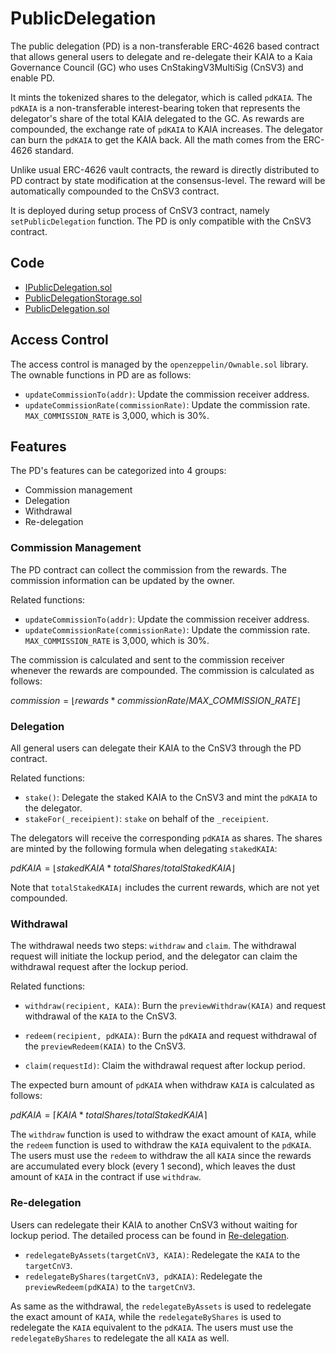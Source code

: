 # PublicDelegation

The public delegation (PD) is a non-transferable ERC-4626 based contract that allows general users to delegate and re-delegate their KAIA to a Kaia Governance Council (GC) who uses CnStakingV3MultiSig (CnSV3) and enable PD.

It mints the tokenized shares to the delegator, which is called `pdKAIA`. The `pdKAIA` is a non-transferable interest-bearing token that represents the delegator's share of the total KAIA delegated to the GC. As rewards are compounded, the exchange rate of `pdKAIA` to KAIA increases. The delegator can burn the `pdKAIA` to get the KAIA back. All the math comes from the ERC-4626 standard.

Unlike usual ERC-4626 vault contracts, the reward is directly distributed to PD contract by state modification at the consensus-level. The reward will be automatically compounded to the CnSV3 contract.

It is deployed during setup process of CnSV3 contract, namely `setPublicDelegation` function. The PD is only compatible with the CnSV3 contract.

## Code

- [IPublicDelegation.sol](../contracts/consensus/PublicDelegation/IPublicDelegation.sol)
- [PublicDelegationStorage.sol](../contracts/consensus/PublicDelegation/PublicDelegationStorage.sol)
- [PublicDelegation.sol](../contracts/consensus/PublicDelegation/PublicDelegation.sol)

## Access Control

The access control is managed by the `openzeppelin/Ownable.sol` library. The ownable functions in PD are as follows:

- `updateCommissionTo(addr)`: Update the commission receiver address.
- `updateCommissionRate(commissionRate)`: Update the commission rate. `MAX_COMMISSION_RATE` is 3,000, which is 30%.

## Features

The PD's features can be categorized into 4 groups:

- Commission management
- Delegation
- Withdrawal
- Re-delegation

### Commission Management

The PD contract can collect the commission from the rewards. The commission information can be updated by the owner.

Related functions:

- `updateCommissionTo(addr)`: Update the commission receiver address.
- `updateCommissionRate(commissionRate)`: Update the commission rate. `MAX_COMMISSION_RATE` is 3,000, which is 30%.

The commission is calculated and sent to the commission receiver whenever the rewards are compounded. The commission is calculated as follows:

$commission = ⌊rewards * commissionRate / MAX\_COMMISSION\_RATE⌋$

### Delegation

All general users can delegate their KAIA to the CnSV3 through the PD contract.

Related functions:

- `stake()`: Delegate the staked KAIA to the CnSV3 and mint the `pdKAIA` to the delegator.
- `stakeFor(_receipient)`: `stake` on behalf of the `_receipient`.

The delegators will receive the corresponding `pdKAIA` as shares. The shares are minted by the following formula when delegating `stakedKAIA`:

$pdKAIA = ⌊stakedKAIA * totalShares / totalStakedKAIA⌋$

Note that `totalStakedKAIA⌋` includes the current rewards, which are not yet compounded.

### Withdrawal

The withdrawal needs two steps: `withdraw` and `claim`. The withdrawal request will initiate the lockup period, and the delegator can claim the withdrawal request after the lockup period.

Related functions:

- `withdraw(recipient, KAIA)`: Burn the `previewWithdraw(KAIA)` and request withdrawal of the `KAIA` to the CnSV3.
- `redeem(recipient, pdKAIA)`: Burn the `pdKAIA` and request withdrawal of the `previewRedeem(KAIA)` to the CnSV3.

- `claim(requestId)`: Claim the withdrawal request after lockup period.

The expected burn amount of `pdKAIA` when withdraw `KAIA` is calculated as follows:

$pdKAIA = ⌈KAIA * totalShares / totalStakedKAIA⌉$

The `withdraw` function is used to withdraw the exact amount of `KAIA`, while the `redeem` function is used to withdraw the `KAIA` equivalent to the `pdKAIA`. The users must use the `redeem` to withdraw the all `KAIA` since the rewards are accumulated every block (every 1 second), which leaves the dust amount of `KAIA` in the contract if use `withdraw`.

### Re-delegation

Users can redelegate their KAIA to another CnSV3 without waiting for lockup period. The detailed process can be found in [Re-delegation](./CnStakingV3.md#re-delegation).

- `redelegateByAssets(targetCnV3, KAIA)`: Redelegate the `KAIA` to the `targetCnV3`.
- `redelegateByShares(targetCnV3, pdKAIA)`: Redelegate the `previewRedeem(pdKAIA)` to the `targetCnV3`.

As same as the withdrawal, the `redelegateByAssets` is used to redelegate the exact amount of `KAIA`, while the `redelegateByShares` is used to redelegate the `KAIA` equivalent to the `pdKAIA`. The users must use the `redelegateByShares` to redelegate the all `KAIA` as well.
